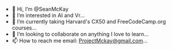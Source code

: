 - 👋 Hi, I’m @SeanMcKay
- 👀 I’m interested in AI and Vr...
- 🌱 I’m currently taking Harvard's CX50 and FreeCodeCamp.org courses...
- 💞️ I’m looking to collaborate on anything I love to learn...
- 📫 How to reach me email: ProjectMckay@gmail.com...

<!---
SeanMcKay/SeanMcKay is a ✨ special ✨ repository because its `README.md` (this file) appears on your GitHub profile.
You can click the Preview link to take a look at your changes.
--->

